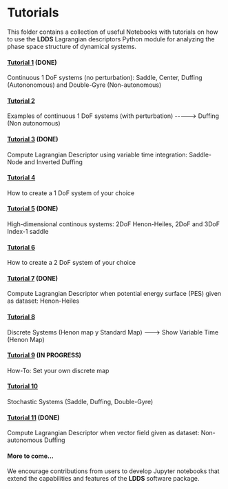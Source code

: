 # Tutorials

This folder contains a collection of useful Notebooks with tutorials on how to use the **LDDS** Lagrangian descriptors Python module for analyzing the phase space structure of dynamical systems.

#### [Tutorial 1](tutorial-1.ipynb) (DONE)
Continuous 1 DoF systems (no perturbation): Saddle, Center, Duffing (Autononomous) and Double-Gyre (Non-autonomous)

#### [Tutorial 2](tutorial-2.ipynb)

Examples of continuous 1 DoF systems (with perturbation)  -----> Duffing (Non autonomous)

#### [Tutorial 3](tutorial-3.ipynb) (DONE)
Compute Lagrangian Descriptor using variable time integration: Saddle-Node and Inverted Duffing

#### [Tutorial 4](tutorial-4.ipynb)

How to create a 1 DoF system of your choice

#### [Tutorial 5](tutorial-5.ipynb) (DONE)
High-dimensional continous systems: 2DoF Henon-Heiles, 2DoF and 3DoF Index-1 saddle

#### [Tutorial 6](tutorial-6.ipynb)

How to create a 2 DoF system of your choice

#### [Tutorial 7](tutorial-7.ipynb) (DONE)

Compute Lagrangian Descriptor when potential energy surface (PES) given as dataset: Henon-Heiles

#### [Tutorial 8](tutorial-8.ipynb)

Discrete Systems (Henon map y Standard Map)  ---> Show Variable Time (Henon Map)

#### [Tutorial 9](tutorial-9.ipynb) (IN PROGRESS)

How-To: Set your own discrete map

#### [Tutorial 10](tutorial-10.ipynb)

Stochastic Systems (Saddle, Duffing, Double-Gyre)

#### [Tutorial 11](tutorial-11.ipynb) (DONE)

Compute Lagrangian Descriptor when vector field given as dataset: Non-autonomous Duffing

#### More to come...
We encourage contributions from users to develop Jupyter notebooks that extend the capabilities and features of the **LDDS** software package.
